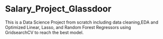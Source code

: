 # Salary_Project_Glassdoor
This is a Data Science Project from scratch including data cleaning,EDA and Optimized Linear, Lasso, and Random Forest Regressors using GridsearchCV to reach the best model.
